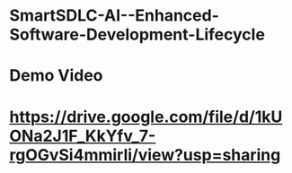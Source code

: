 # SmartSDLC-AI--Enhanced-Software-Development-Lifecycle

# Demo Video

# https://drive.google.com/file/d/1kUONa2J1F_KkYfv_7-rgOGvSi4mmirli/view?usp=sharing
